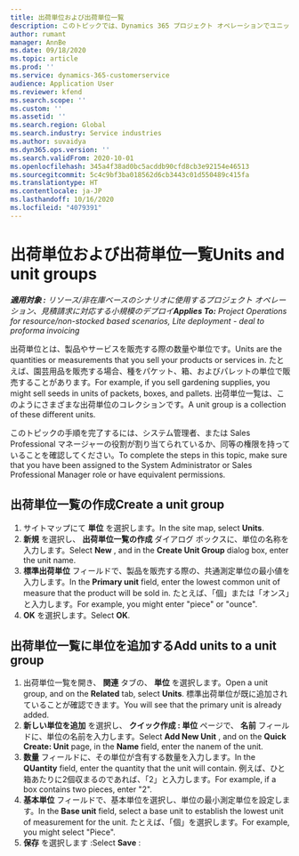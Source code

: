 ```yaml
---
title: 出荷単位および出荷単位一覧
description: このトピックでは、Dynamics 365 プロジェクト オペレーションでユニットとユニット グループを作成する方法について説明します。
author: rumant
manager: AnnBe
ms.date: 09/18/2020
ms.topic: article
ms.prod: ''
ms.service: dynamics-365-customerservice
audience: Application User
ms.reviewer: kfend
ms.search.scope: ''
ms.custom: ''
ms.assetid: ''
ms.search.region: Global
ms.search.industry: Service industries
ms.author: suvaidya
ms.dyn365.ops.version: ''
ms.search.validFrom: 2020-10-01
ms.openlocfilehash: 345a4f38ad0bc5acddb90cfd8cb3e92154e46513
ms.sourcegitcommit: 5c4c9bf3ba018562d6cb3443c01d550489c415fa
ms.translationtype: HT
ms.contentlocale: ja-JP
ms.lasthandoff: 10/16/2020
ms.locfileid: "4079391"
---
```

# <a name="units-and-unit-groups"></a><span data-ttu-id="18d80-103">出荷単位および出荷単位一覧</span><span class="sxs-lookup"><span data-stu-id="18d80-103">Units and unit groups</span></span>

<span data-ttu-id="18d80-104">_**適用対象 :** リソース/非在庫ベースのシナリオに使用するプロジェクト オペレーション、見積請求に対応する小規模のデプロイ_</span><span class="sxs-lookup"><span data-stu-id="18d80-104">_**Applies To:** Project Operations for resource/non-stocked based scenarios, Lite deployment - deal to proforma invoicing_</span></span>

<span data-ttu-id="18d80-105">出荷単位とは、製品やサービスを販売する際の数量や単位です。</span><span class="sxs-lookup"><span data-stu-id="18d80-105">Units are the quantities or measurements that you sell your products or services in.</span></span> <span data-ttu-id="18d80-106">たとえば、園芸用品を販売する場合、種をパケット、箱、およびパレットの単位で販売することがあります。</span><span class="sxs-lookup"><span data-stu-id="18d80-106">For example, if you sell gardening supplies, you might sell seeds in units of packets, boxes, and pallets.</span></span> <span data-ttu-id="18d80-107">出荷単位一覧は、このようにさまざまな出荷単位のコレクションです。</span><span class="sxs-lookup"><span data-stu-id="18d80-107">A unit group is a collection of these different units.</span></span>

<span data-ttu-id="18d80-108">このトピックの手順を完了するには、システム管理者、または Sales Professional マネージャーの役割が割り当てられているか、同等の権限を持っていることを確認してください。</span><span class="sxs-lookup"><span data-stu-id="18d80-108">To complete the steps in this topic, make sure that you have been assigned to the System Administrator or Sales Professional Manager role or have equivalent permissions.</span></span>

## <a name="create-a-unit-group"></a><span data-ttu-id="18d80-109">出荷単位一覧の作成</span><span class="sxs-lookup"><span data-stu-id="18d80-109">Create a unit group</span></span>

1. <span data-ttu-id="18d80-110">サイトマップにて **単位** を選択します。</span><span class="sxs-lookup"><span data-stu-id="18d80-110">In the site map, select **Units**.</span></span>
2. <span data-ttu-id="18d80-111">**新規** を選択し、 **出荷単位一覧の作成** ダイアログ ボックスに、単位の名称を入力します。</span><span class="sxs-lookup"><span data-stu-id="18d80-111">Select **New** , and in the **Create Unit Group** dialog box, enter the unit name.</span></span>
3. <span data-ttu-id="18d80-112">**標準出荷単位** フィールドで、製品を販売する際の、共通測定単位の最小値を入力します。</span><span class="sxs-lookup"><span data-stu-id="18d80-112">In the **Primary unit** field, enter the lowest common unit of measure that the product will be sold in.</span></span> <span data-ttu-id="18d80-113">たとえば、「個」または「オンス」と入力します。</span><span class="sxs-lookup"><span data-stu-id="18d80-113">For example, you might enter "piece" or "ounce".</span></span>
4. <span data-ttu-id="18d80-114">**OK** を選択します。</span><span class="sxs-lookup"><span data-stu-id="18d80-114">Select **OK**.</span></span>

## <a name="add-units-to-a-unit-group"></a><span data-ttu-id="18d80-115">出荷単位一覧に単位を追加する</span><span class="sxs-lookup"><span data-stu-id="18d80-115">Add units to a unit group</span></span>

1. <span data-ttu-id="18d80-116">出荷単位一覧を開き、 **関連** タブの、 **単位** を選択します。</span><span class="sxs-lookup"><span data-stu-id="18d80-116">Open a unit group, and on the **Related** tab, select **Units**.</span></span> <span data-ttu-id="18d80-117">標準出荷単位が既に追加されていることが確認できます。</span><span class="sxs-lookup"><span data-stu-id="18d80-117">You will see that the primary unit is already added.</span></span>
2. <span data-ttu-id="18d80-118">**新しい単位を追加** を選択し、 **クイック作成 : 単位** ページで、 **名前** フィールドに、単位の名前を入力します。</span><span class="sxs-lookup"><span data-stu-id="18d80-118">Select **Add New Unit** , and on the **Quick Create: Unit** page, in the **Name** field, enter the nanem of the unit.</span></span>
3. <span data-ttu-id="18d80-119">**数量** フィールドに、その単位が含有する数量を入力します。</span><span class="sxs-lookup"><span data-stu-id="18d80-119">In the **QUantity** field, enter the quantity that the unit will contain.</span></span> <span data-ttu-id="18d80-120">例えば、ひと箱あたりに2個収まるのであれば、「2」と入力します。</span><span class="sxs-lookup"><span data-stu-id="18d80-120">For example, if a box contains two pieces, enter "2".</span></span> 
4. <span data-ttu-id="18d80-121">**基本単位** フィールドで、基本単位を選択し、単位の最小測定単位を設定します。</span><span class="sxs-lookup"><span data-stu-id="18d80-121">In the **Base unit** field, select a base unit to establish the lowest unit of measurement for the unit.</span></span> <span data-ttu-id="18d80-122">たとえば、「個」を選択します。</span><span class="sxs-lookup"><span data-stu-id="18d80-122">For example, you might select "Piece".</span></span>
5. <span data-ttu-id="18d80-123">**保存** を選択します :</span><span class="sxs-lookup"><span data-stu-id="18d80-123">Select **Save** :</span></span>
